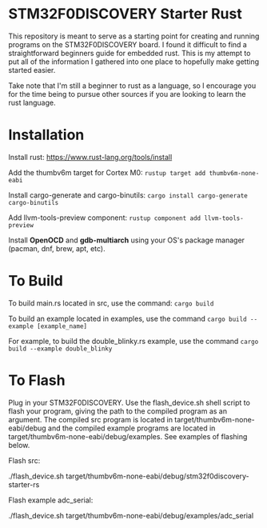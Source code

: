 # STM32F0DISCOVERY Starter Rust

This repository is meant to serve as a starting point for creating and running programs on the STM32F0DISCOVERY board. I found it difficult to find a straightforward beginners guide for embedded rust. This is my attempt to put all of the information I gathered into one place to hopefully make getting started easier.

Take note that I'm still a beginner to rust as a language, so I encourage you for the time being to pursue other sources if you are looking to learn the rust language.

# Installation

Install rust: https://www.rust-lang.org/tools/install

Add the thumbv6m target for Cortex M0: `rustup target add thumbv6m-none-eabi`

Install cargo-generate and cargo-binutils: `cargo install cargo-generate cargo-binutils`

Add llvm-tools-preview component: `rustup component add llvm-tools-preview`

Install **OpenOCD** and **gdb-multiarch** using your OS's package manager (pacman, dnf, brew, apt, etc).

# To Build

To build main.rs located in src, use the command: `cargo build`

To build an example located in examples, use the command `cargo build --example [example_name]`

For example, to build the double_blinky.rs example, use the command `cargo build --example double_blinky`

# To Flash

Plug in your STM32F0DISCOVERY. Use the flash_device.sh shell script to flash your program, giving the path to the compiled program as an argument. The compiled src program is located in target/thumbv6m-none-eabi/debug and the compiled example programs are located in target/thumbv6m-none-eabi/debug/examples. See examples of flashing below.

Flash src:

./flash_device.sh target/thumbv6m-none-eabi/debug/stm32f0discovery-starter-rs

Flash example adc_serial:

./flash_device.sh target/thumbv6m-none-eabi/debug/examples/adc_serial
